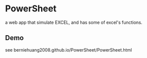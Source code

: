 # PowerSheet
a web app that simulate EXCEL, and has some of excel's functions.

## Demo
see berniehuang2008.github.io/PowerSheet/PowerSheet.html

